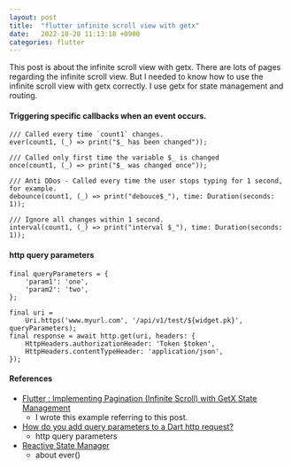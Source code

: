 ```yaml
---
layout: post
title:  "flutter infinite scroll view with getx"
date:   2022-10-20 11:13:18 +0900
categories: flutter
---
```


This post is about the infinite scroll view with getx.
There are lots of pages regarding the infinite scroll view. But I needed to know how to use the infinite scroll view with getx correctly.
I use getx for state management and routing.



#### Triggering specific callbacks when an event occurs.
    /// Called every time `count1` changes.
    ever(count1, (_) => print("$_ has been changed"));

    /// Called only first time the variable $_ is changed
    once(count1, (_) => print("$_ was changed once"));
    
    /// Anti DDos - Called every time the user stops typing for 1 second, for example.
    debounce(count1, (_) => print("debouce$_"), time: Duration(seconds: 1));
    
    /// Ignore all changes within 1 second.
    interval(count1, (_) => print("interval $_"), time: Duration(seconds: 1));

#### http query parameters

    final queryParameters = {
        'param1': 'one',
        'param2': 'two',
    };

    final uri =
        Uri.https('www.myurl.com', '/api/v1/test/${widget.pk}', queryParameters);
    final response = await http.get(uri, headers: {
        HttpHeaders.authorizationHeader: 'Token $token',
        HttpHeaders.contentTypeHeader: 'application/json',
    });

#### References
* [Flutter : Implementing Pagination (Infinite Scroll) with GetX State Management](https://anangnugraha.medium.com/flutter-implementing-pagination-with-getx-state-management-6b824b1e1eb5)
  * I wrote this example referring to this post.
* [How do you add query parameters to a Dart http request?](https://stackoverflow.com/questions/52824388/how-do-you-add-query-parameters-to-a-dart-http-request)
  * http query parameters
* [Reactive State Manager](https://chornthorn.github.io/getx-docs/state-management/reactive-state-manager/index/)
  * about ever()